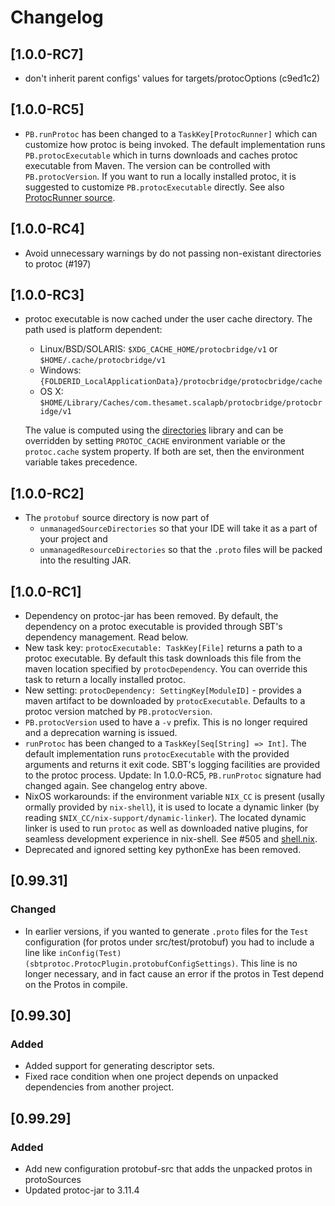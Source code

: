# Changelog
## [1.0.0-RC7]
* don't inherit parent configs' values for targets/protocOptions (c9ed1c2)

## [1.0.0-RC5]
* `PB.runProtoc` has been changed to a `TaskKey[ProtocRunner]` which can customize how protoc is being invoked. The default implementation runs `PB.protocExecutable` which in turns downloads and caches protoc executable from Maven. The version can be controlled with `PB.protocVersion`. If you want to run a locally installed protoc, it is suggested to customize `PB.protocExecutable` directly. See also [ProtocRunner source](https://github.com/scalapb/protoc-bridge/blob/665309d2c05cc45752d3800592cf3f191c5f6a63/bridge/src/main/scala/protocbridge/ProtocRunner.scala).

## [1.0.0-RC4]
* Avoid unnecessary warnings by do not passing non-existant directories to protoc (#197)

## [1.0.0-RC3]
* protoc executable is now cached under the user cache directory. The path
  used is platform dependent:
  * Linux/BSD/SOLARIS: `$XDG_CACHE_HOME/protocbridge/v1` or `$HOME/.cache/protocbridge/v1`
  * Windows: `{FOLDERID_LocalApplicationData}/protocbridge/protocbridge/cache`
  * OS X: `$HOME/Library/Caches/com.thesamet.scalapb/protocbridge/protocbridge/v1`

  The value is computed using the [directories](https://github.com/dirs-dev/directories-jvm) library
  and can be overridden by setting `PROTOC_CACHE` environment variable or the
  `protoc.cache` system property. If both are set, then the environment
  variable takes precedence.

## [1.0.0-RC2]
* The `protobuf` source directory is now part of
  * `unmanagedSourceDirectories` so that your IDE will take it as a part of your project and
  * `unmanagedResourceDirectories` so that the `.proto` files will be packed into the resulting JAR.

## [1.0.0-RC1]
* Dependency on protoc-jar has been removed. By default, the dependency on a protoc executable is provided
  through SBT's dependency management. Read below.
* New task key: `protocExecutable: TaskKey[File]` returns a path to a protoc executable.
  By default this task downloads this file from the maven location specified by `protocDependency`.
  You can override this task to return a locally installed protoc.
* New setting: `protocDependency: SettingKey[ModuleID]` - provides a maven artifact to be downloaded
  by `protocExecutable`. Defaults to a protoc version matched by `PB.protocVersion`.
* `PB.protocVersion` used to have a `-v` prefix. This is no longer required and a deprecation warning is issued.
* `runProtoc` has been changed to a `TaskKey[Seq[String] => Int]`. The default implementation runs `protocExecutable`
  with the provided arguments and returns it exit code. SBT's logging facilities are provided to the protoc process. Update: In 1.0.0-RC5, `PB.runProtoc` signature had changed again. See changelog entry above.
* NixOS workarounds: if the environment variable `NIX_CC` is present (usally ormally provided by `nix-shell`), it is used to locate a dynamic linker (by reading `$NIX_CC/nix-support/dynamic-linker`). The located dynamic linker is used to run `protoc` as well as downloaded native plugins, for seamless development experience in nix-shell. See #505 and [shell.nix](https://github.com/thesamet/sbt-protoc/blob/master/shell.nix).
* Deprecated and ignored setting key pythonExe has been removed.

## [0.99.31]

### Changed
- In earlier versions, if you wanted to generate `.proto` files for the `Test` configuration (for protos under src/test/protobuf)
you had to include a line like `inConfig(Test)(sbtprotoc.ProtocPlugin.protobufConfigSettings)`.
This line is no longer necessary, and in fact cause an error if the protos in
Test depend on the Protos in compile.

## [0.99.30]
### Added
* Added support for generating descriptor sets.
* Fixed race condition when one project depends on unpacked dependencies from
  another project.

## [0.99.29]
### Added
- Add new configuration protobuf-src that adds the unpacked protos in protoSources
- Updated protoc-jar to 3.11.4

